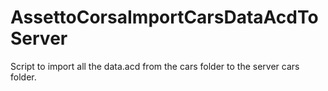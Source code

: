 # AssettoCorsaImportCarsDataAcdToServer
Script to import all the data.acd from the cars folder to the server cars folder.
